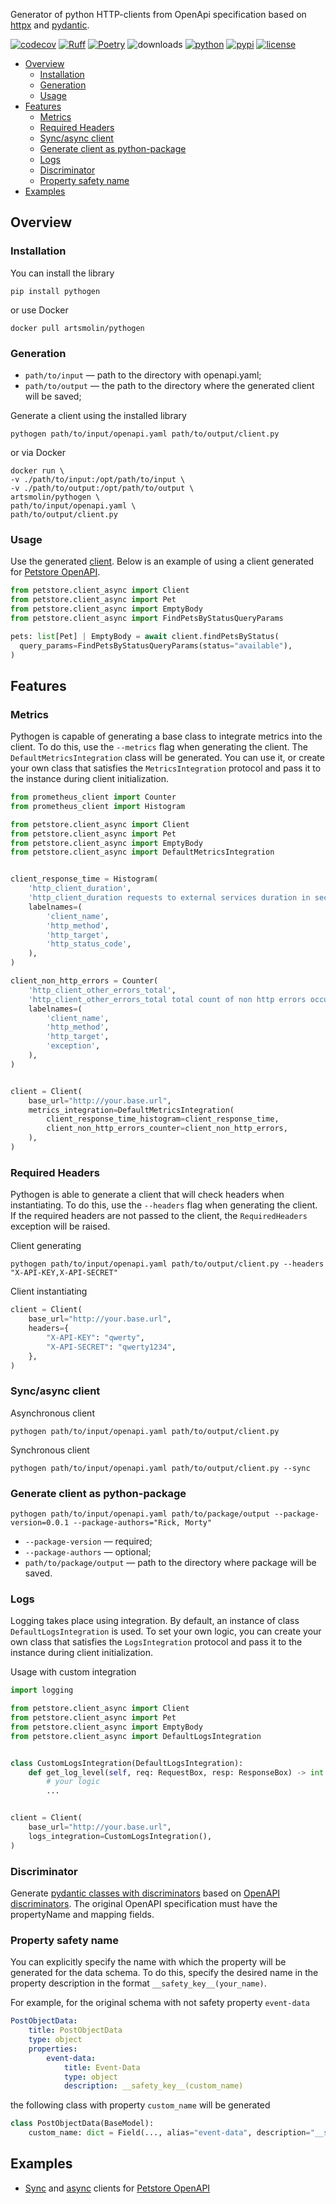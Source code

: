 Generator of python HTTP-clients from OpenApi specification based on [httpx](https://github.com/projectdiscovery/httpx) and [pydantic](https://github.com/pydantic/pydantic).


[![codecov](https://codecov.io/gh/artsmolin/pythogen/branch/main/graph/badge.svg?token=6JR6NB8Y9Z)](https://codecov.io/gh/artsmolin/pythogen)
[![Ruff](https://img.shields.io/endpoint?url=https://raw.githubusercontent.com/astral-sh/ruff/main/assets/badge/v2.json)](https://github.com/astral-sh/ruff)
[![Poetry](https://img.shields.io/endpoint?url=https://python-poetry.org/badge/v0.json)](https://python-poetry.org/)
![downloads](https://img.shields.io/pypi/dm/pythogen)
[![python](https://img.shields.io/pypi/pyversions/pythogen.svg)](https://pypi.python.org/pypi/pythogen/)
[![pypi](https://img.shields.io/pypi/v/pythogen.svg)](https://pypi.org/project/pythogen/)
[![license](https://img.shields.io/github/license/artsmolin/pythogen.svg)](https://github.com/artsmolin/pythogen/blob/master/LICENSE)

- [Overview](#overview)
  - [Installation](#installation)
  - [Generation](#generation)
  - [Usage](#usage)
- [Features](#features)
  - [Metrics](#metrics)
  - [Required Headers](#required-headers)
  - [Sync/async client](#syncasync-client)
  - [Generate client as python-package](#generate-client-as-python-package)
  - [Logs](#logs)
  - [Discriminator](#discriminator)
  - [Property safety name](#property-safety-name)
- [Examples](#examples)

## Overview
### Installation
You can install the library
```shell
pip install pythogen
```
or use Docker
```shell
docker pull artsmolin/pythogen
```

### Generation
- `path/to/input` — path to the directory with openapi.yaml;
- `path/to/output` — the path to the directory where the generated client will be saved;

Generate a client using the installed library
```shell
pythogen path/to/input/openapi.yaml path/to/output/client.py
```
or via Docker
```shell
docker run \
-v ./path/to/input:/opt/path/to/input \
-v ./path/to/output:/opt/path/to/output \
artsmolin/pythogen \
path/to/input/openapi.yaml \
path/to/output/client.py
```

### Usage
Use the generated [client](/examples/petstore/client_async.py). Below is an example of using a client generated for [Petstore OpenAPI](/examples/petstore/openapi.yaml).
```python
from petstore.client_async import Client
from petstore.client_async import Pet
from petstore.client_async import EmptyBody
from petstore.client_async import FindPetsByStatusQueryParams

pets: list[Pet] | EmptyBody = await client.findPetsByStatus(
  query_params=FindPetsByStatusQueryParams(status="available"),
)
```

## Features
### Metrics
Pythogen is capable of generating a base class to integrate metrics into the client. To do this, use the `--metrics` flag when generating the client. The `DefaultMetricsIntegration` class will be generated. You can use it, or create your own class that satisfies the `MetricsIntegration` protocol and pass it to the instance during client initialization.

```python
from prometheus_client import Counter
from prometheus_client import Histogram

from petstore.client_async import Client
from petstore.client_async import Pet
from petstore.client_async import EmptyBody
from petstore.client_async import DefaultMetricsIntegration


client_response_time = Histogram(
    'http_client_duration',
    'http_client_duration requests to external services duration in seconds',
    labelnames=(
        'client_name',
        'http_method',
        'http_target',
        'http_status_code',
    ),
)

client_non_http_errors = Counter(
    'http_client_other_errors_total',
    'http_client_other_errors_total total count of non http errors occurred',
    labelnames=(
        'client_name',
        'http_method',
        'http_target',
        'exception',
    ),
)


client = Client(
    base_url="http://your.base.url",
    metrics_integration=DefaultMetricsIntegration(
        client_response_time_histogram=client_response_time,
        client_non_http_errors_counter=client_non_http_errors,
    ),
)
```

### Required Headers
Pythogen is able to generate a client that will check headers when instantiating. To do this, use the `--headers` flag when generating the client.
If the required headers are not passed to the client, the `RequiredHeaders` exception will be raised.

Client generating
```shell
pythogen path/to/input/openapi.yaml path/to/output/client.py --headers "X-API-KEY,X-API-SECRET"
```
Client instantiating
```python
client = Client(
    base_url="http://your.base.url",
    headers={
        "X-API-KEY": "qwerty",
        "X-API-SECRET": "qwerty1234",
    },
)
```

### Sync/async client
Asynchronous client
```shell
pythogen path/to/input/openapi.yaml path/to/output/client.py
```

Synchronous client
```shell
pythogen path/to/input/openapi.yaml path/to/output/client.py --sync
```

### Generate client as python-package
```shell
pythogen path/to/input/openapi.yaml path/to/package/output --package-version=0.0.1 --package-authors="Rick, Morty"
```
- `--package-version` — required;
- `--package-authors` — optional;
- `path/to/package/output` — path to the directory where package will be saved.

### Logs
Logging takes place using integration. By default, an instance of class `DefaultLogsIntegration` is used. To set your own logic, you can create your own class that satisfies the `LogsIntegration` protocol and pass it to the instance during client initialization.

Usage with custom integration
```python
import logging

from petstore.client_async import Client
from petstore.client_async import Pet
from petstore.client_async import EmptyBody
from petstore.client_async import DefaultLogsIntegration


class CustomLogsIntegration(DefaultLogsIntegration):
    def get_log_level(self, req: RequestBox, resp: ResponseBox) -> int:
        # your logic
        ...


client = Client(
    base_url="http://your.base.url",
    logs_integration=CustomLogsIntegration(),
)
```

### Discriminator
Generate [pydantic classes with discriminators](https://docs.pydantic.dev/latest/api/standard_library_types/#discriminated-unions-aka-tagged-unions) based on [OpenAPI discriminators](https://swagger.io/docs/specification/data-models/inheritance-and-polymorphism/). The original OpenAPI specification must have the propertyName and mapping fields.

### Property safety name
You can explicitly specify the name with which the property will be generated for the data schema. To do this, specify the desired name in the property description in the format `__safety_key__(your_name)`.

For example, for the original schema with not safety property `event-data`
```yaml
PostObjectData:
    title: PostObjectData
    type: object
    properties:
        event-data:
            title: Event-Data
            type: object
            description: __safety_key__(custom_name)
```
the following class with property `custom_name` will be generated
```python
class PostObjectData(BaseModel):
    custom_name: dict = Field(..., alias="event-data", description="__safety_key__(custom_name)")
```

## Examples
- [Sync](/examples/petstore/client_sync.py) and [async](/examples/petstore/client_async.py) clients for [Petstore OpenAPI](/examples/petstore/openapi.yaml)
